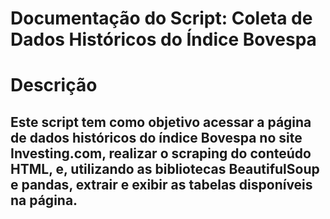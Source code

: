 # Documentação do Script: Coleta de Dados Históricos do Índice Bovespa

# Descrição
## Este script tem como objetivo acessar a página de dados históricos do índice Bovespa no site Investing.com, realizar o scraping do conteúdo HTML, e, utilizando as bibliotecas BeautifulSoup e pandas, extrair e exibir as tabelas disponíveis na página.
